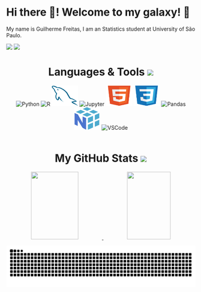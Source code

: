 <!--
<img width=100% src="https://capsule-render.vercel.app/api?type=waving&color=6272a4&height=100&section=header"/><br>
-->
# Hi there 👋! Welcome to my galaxy! 🌌

My name is Guilherme Freitas, I am an Statistics student at University of São Paulo.

<a href = "mailto:gv.freitas2003@usp.br"><img src="https://img.shields.io/badge/Gmail-D14836?style=for-the-badge&logo=gmail&logoColor=white" target="_blank"></a>
<a href="https://www.linkedin.com/in/guilherme-freitas-b62a26246/" target="_blank"><img src="https://img.shields.io/badge/-LinkedIn-%230077B5?style=for-the-badge&logo=linkedin&logoColor=white" target="_blank"></a> 

<div align=center>

# Languages & Tools <img src="https://media0.giphy.com/media/v1.Y2lkPTc5MGI3NjExNmdwejcxeGU0dmluZXc3cXRndms1eG8yZTlidXpmOHRpcHV1cHN5bSZlcD12MV9pbnRlcm5hbF9naWZfYnlfaWQmY3Q9cw/WFZvB7VIXBgiz3oDXE/giphy.gif" width="38" style="vertical-align: middle">


<div>
 <img alt="Python" height="60" width="70" src="https://cdn.jsdelivr.net/gh/devicons/devicon/icons/python/python-original.svg" />
 <img alt="R" height="60" width="70" src="https://cdn.jsdelivr.net/gh/devicons/devicon/icons/r/r-original.svg" />
 <img alt="MySQL" height="55" width="70" src="https://raw.githubusercontent.com/devicons/devicon/1119b9f84c0290e0f0b38982099a2bd027a48bf1/icons/mysql/mysql-plain.svg" />
 <img alt="Jupyter" height="60" width="70" src="https://cdn.jsdelivr.net/gh/devicons/devicon/icons/jupyter/jupyter-original-wordmark.svg" />
 <img alt="HTML5" height="55" width="70" src="https://raw.githubusercontent.com/devicons/devicon/1119b9f84c0290e0f0b38982099a2bd027a48bf1/icons/html5/html5-original.svg" />
 <img alt="CSS3" height="55" width="70" src="https://raw.githubusercontent.com/devicons/devicon/1119b9f84c0290e0f0b38982099a2bd027a48bf1/icons/css3/css3-original.svg" />
 <img alt="Pandas" height="60" width="70" src="https://cdn.jsdelivr.net/gh/devicons/devicon/icons/pandas/pandas-original.svg" /> 
 <img alt="Numpy" height="60" width="70" src="https://raw.githubusercontent.com/devicons/devicon/1119b9f84c0290e0f0b38982099a2bd027a48bf1/icons/numpy/numpy-original.svg" />
<img alt="VSCode" height="60" width="70" src="https://cdn.jsdelivr.net/gh/devicons/devicon/icons/vscode/vscode-original-wordmark.svg" />
</div><br>

<div align=center>

# My GitHub Stats <img src="https://github.githubassets.com/images/spinners/octocat-spinner-128.gif" width="42" style="vertical-align: middle">

<a href="https://github.com/GvFreitas1">
<img height="180em" width="50%" src="https://github-readme-stats.vercel.app/api?username=GvFreitas1&show_icons=true&theme=tokyonight&include_all_commits=true&count_private=true"/>
<img height="180em" width="48%" src="https://github-readme-stats.vercel.app/api/top-langs/?username=GvFreitas1&layout=compact&langs_count=7&theme=tokyonight"/>
</a></div>


<div align= center>
 
![snake gif](https://github.com/GvFreitas1/GvFreitas1/blob/output/snake_gif_github.svg)

</div>

<!--
<img width=100% src="https://capsule-render.vercel.app/api?type=waving&color=6272a4&height=100&section=footer"/>

<style>
      img {
        vertical-align: middle;
      }
    </style>

**GvFreitas1/GvFreitas1** is a ✨ _special_ ✨ repository because its `README.md` (this file) appears on your GitHub profile.

Here are some ideas to get you started:

- 🔭 I’m currently working on ...
- 🌱 I’m currently learning ...
- 👯 I’m looking to collaborate on ...
- 🤔 I’m looking for help with ...
- 💬 Ask me about ...
- 📫 How to reach me: ...
- 😄 Pronouns: ...
- ⚡ Fun fact: ...
-->
